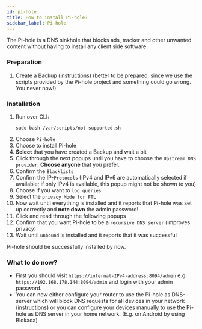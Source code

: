 ```yaml
---
id: pi-hole
title: How to install Pi-hole?
sidebar_label: Pi-hole
---
```


The Pi-hole is a DNS sinkhole that blocks ads, tracker and other unwanted content without having to install any client side software.

### Preparation
1. Create a Backup ([instructions](./manual-backup))
(better to be prepared, since we use the scripts provided by the Pi-hole project and something could go wrong. You never now!)

### Installation
1. Run over CLI:
    ```shell
    sudo bash /var/scripts/not-supported.sh
    ```
1. Choose `Pi-hole`
1. Choose to install Pi-hole
1. **Select** that you have created a Backup and wait a bit
1. Click through the next popups until you have to choose the `Upstream DNS provider`. **Choose anyone** that you prefer.
1. Confirm the `Blacklists`
1. Confirm the IP-`Protocols` (IPv4 and IPv6 are automatically selected if available; if only IPv4 is available, this popup might not be shown to you)
1. Choose if you want to `log queries`
1. Select the `privacy Mode for FTL`
1. Now wait until everything is installed and it reports that Pi-hole was set up correctly and **note down** the admin password!
1. Click and read through the following popups
1. Confirm that you want Pi-hole to be a `recursive DNS server` (improves privacy)
1. Wait until `unbound` is installed and it reports that it was successful

Pi-hole should be successfully installed by now.

### What to do now?
- First you should visit `https://internal-IPv4-address:8094/admin` e.g. `https://192.168.178.144:8094/admin` and login with your admin password.
- You can now either configure your router to use the Pi-hole as DNS-server which will block DNS requests for all devices in your network ([instructions](https://github.com/RPiList/specials/tree/master/RouterKonfiguration)) or you can configure your devices manually to use the Pi-hole as DNS server in your home network. (E.g. on Android by using Blokada)